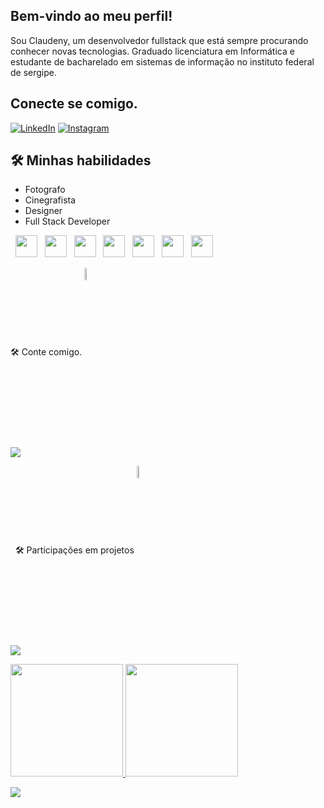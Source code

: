 ## Bem-vindo ao meu perfil! 
Sou Claudeny, um desenvolvedor fullstack que está sempre procurando conhecer novas tecnologias.
Graduado licenciatura em Informática e estudante de bacharelado em sistemas de informação no instituto federal de sergipe.
## Conecte se comigo.
[![LinkedIn](https://img.shields.io/badge/LinkedIn-0077B5?style=for-the-badge&logo=linkedin&logoColor=white)](https://www.linkedin.com/in/claudeny-nivaldo-avelino-093ba669/)
[![Instagram](https://img.shields.io/badge/-Instagram-%23E4405F?style=for-the-badge&logo=instagram&logoColor=white)](https://www.instagram.com/claudeny.avelino/)

## 🛠  Minhas habilidades

 * Fotografo
 * Cinegrafista
 * Designer
 * Full Stack Developer 
<p>  
 &nbsp;  
<img src="https://www.adobe.com/content/dam/acom/one-console/icons_rebrand/ps_appicon.svg" height="35px"/>    
&nbsp;
<img src="https://cdn.jsdelivr.net/gh/devicons/devicon/icons/premierepro/premierepro-original.svg" height="35px" />   
 &nbsp; 
<img src="https://cdn.jsdelivr.net/gh/devicons/devicon/icons/aftereffects/aftereffects-original.svg" height="35px" />  
&nbsp;  
<img src="https://www.adobe.com/content/dam/shared/images/product-icons/svg/xd.svg" height="35px"/>    
&nbsp;
<img src="https://www.adobe.com/content/dam/cct/creativecloud/business/teams/free-trial-new/desktop_illustrator.svg" height="35px /> 
 &nbsp; 
<img src="https://www.adobe.com/content/dam/shared/images/product-icons/svg/xd.svg" height="35px" />   
&nbsp;
<img src="https://www.coreldraw.com/static/cdgs/product_content/cdgs/2019/boxshot-coreldraw-upgrade-program-2019.png" height="35px" />   
&nbsp;                                                                  
<img src="https://seeklogo.com/images/F/figma-logo-E4E21D3AEA-seeklogo.com.png" height="35px" />
</p>
<p>                                                                                             
🛠 Conte comigo.
<img align="center" width="7%" src="https://media4.giphy.com/media/iJsjsm6dhNPiQBvztq/200w.webp?cid=ecf05e47jc19wtj5p47ikodhz42fdlyiii8psf7699hrlpp6&ep=v1_stickers_search&rid=200w.webp&ct=s" />
<p align="left">
  <a href="https://skillicons.dev">
    <img src="https://skillicons.dev/icons?i=html,css,js,react,cs,java,spring," />
  </a>
                      
</p>
&nbsp;
🛠 Participações em projetos
<img align="center" width="7%" src="https://media4.giphy.com/media/iJsjsm6dhNPiQBvztq/200w.webp?cid=ecf05e47jc19wtj5p47ikodhz42fdlyiii8psf7699hrlpp6&ep=v1_stickers_search&rid=200w.webp&ct=s" />
<p align="left">
  <a href="https://skillicons.dev">
    <img src="https://skillicons.dev/icons?i=arduino,tensorflow,raspberrypi,azure,aws" />
  </a>
                      
</p>

<div>
<a href="https://github.com/ClaudenyAvelino">
<img loading="lazy" height="180em" src="https://github-readme-stats.vercel.app/api/top-langs/?username=ClaudenyAvelino&layout=compact&langs_count=7&theme=dracula"/>
<img loading="lazy" height="180em" src="https://github-readme-stats.vercel.app/api?username=ClaudenyAvelino&show_icons=true&theme=dracula&include_all_commits=true&count_private=true"/>
</div>


<img src= https://static.wixstatic.com/media/01151f_46f79bda561542528507d736fc34b970~mv2.gif></img>

